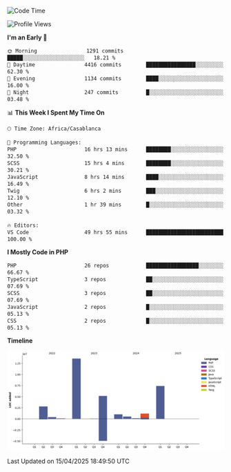 <!--START_SECTION:waka-->
![Code Time](http://img.shields.io/badge/Code%20Time-5%2C724%20hrs%2055%20mins-blue)

![Profile Views](http://img.shields.io/badge/Profile%20Views-5-blue)

**I'm an Early 🐤** 

```text
🌞 Morning                1291 commits        █████░░░░░░░░░░░░░░░░░░░░   18.21 % 
🌆 Daytime                4416 commits        ████████████████░░░░░░░░░   62.30 % 
🌃 Evening                1134 commits        ████░░░░░░░░░░░░░░░░░░░░░   16.00 % 
🌙 Night                  247 commits         █░░░░░░░░░░░░░░░░░░░░░░░░   03.48 % 
```


📊 **This Week I Spent My Time On** 

```text
🕑︎ Time Zone: Africa/Casablanca

💬 Programming Languages: 
PHP                      16 hrs 13 mins      ████████░░░░░░░░░░░░░░░░░   32.50 % 
SCSS                     15 hrs 4 mins       ████████░░░░░░░░░░░░░░░░░   30.21 % 
JavaScript               8 hrs 14 mins       ████░░░░░░░░░░░░░░░░░░░░░   16.49 % 
Twig                     6 hrs 2 mins        ███░░░░░░░░░░░░░░░░░░░░░░   12.10 % 
Other                    1 hr 39 mins        █░░░░░░░░░░░░░░░░░░░░░░░░   03.32 % 

🔥 Editors: 
VS Code                  49 hrs 55 mins      █████████████████████████   100.00 % 
```

**I Mostly Code in PHP** 

```text
PHP                      26 repos            █████████████████░░░░░░░░   66.67 % 
TypeScript               3 repos             ██░░░░░░░░░░░░░░░░░░░░░░░   07.69 % 
SCSS                     3 repos             ██░░░░░░░░░░░░░░░░░░░░░░░   07.69 % 
JavaScript               2 repos             █░░░░░░░░░░░░░░░░░░░░░░░░   05.13 % 
CSS                      2 repos             █░░░░░░░░░░░░░░░░░░░░░░░░   05.13 % 
```



**Timeline**

![Lines of Code chart](https://raw.githubusercontent.com/tahar-elgunaoui/tahar-elgunaoui/main/assets/bar_graph.png)


 Last Updated on 15/04/2025 18:49:50 UTC
<!--END_SECTION:waka-->
